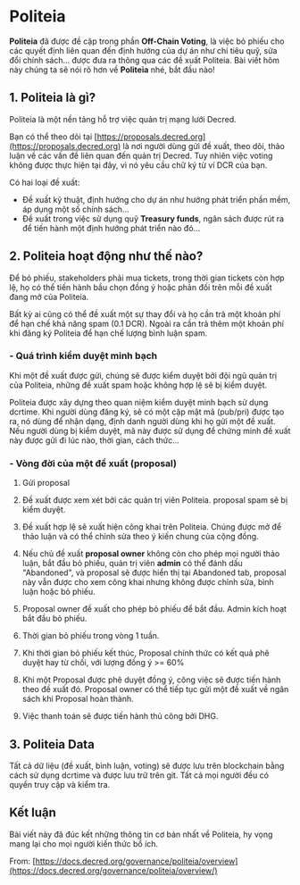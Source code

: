 # Politeia

**Politeia** đã được đề cập trong phần **Off-Chain Voting**, là việc bỏ phiếu cho các quyết định liên quan đến định hướng của dự án như chi tiêu quỹ, sửa đổi chính sách... được đưa ra thông qua các đề xuất Politeia. Bài viết hôm này chúng ta sẽ nói rõ hơn về **Politeia** nhé, bắt đầu nào!

## 1. Politeia là gì?

Politeia là một nền tảng hỗ trợ việc quản trị mạng lưới Decred.

Bạn có thể theo dõi tại [https://proposals.decred.org](https://proposals.decred.org) là nơi người dùng gửi đề xuất, theo dõi, thảo luận về các vấn đề liên quan đến quản trị Decred. Tuy nhiên việc voting không được thực hiện tại đây, vì nó yêu cầu chữ ký từ ví DCR của bạn.

Có hai loại đề xuất:

- Đề xuất kỹ thuật, định hướng cho dự án như hướng phát triển phần mềm, áp dụng một số chính sách...
- Đề xuất trong việc sử dụng quỹ **Treasury funds**, ngân sách được rút ra để tiến hành một định hướng phát triển nào đó...

## 2. Politeia hoạt động như thế nào?

Để bỏ phiếu, stakeholders phải mua tickets, trong thời gian tickets còn hợp lệ, họ có thể tiến hành bầu chọn đồng ý hoặc phản đối trên mỗi đề xuất đang mở của Politeia.

Bất kỳ ai cũng có thể đề xuất một sự thay đổi và họ cần trả một khoản phí để hạn chế khả năng spam (0.1 DCR). Ngoài ra cần trả thêm một khoản phí khi đăng ký Politeia để hạn chế lượng bình luận spam.

### - Quá trình kiểm duyệt minh bạch

Khi một đề xuất được gửi, chúng sẽ được kiểm duyệt bởi đội ngũ quản trị của Politeia, những đề xuất spam hoặc không hợp lệ sẽ bị kiểm duyệt.

Politeia được xây dựng theo quan niệm kiểm duyệt minh bạch sử dụng dcrtime. Khi người dùng đăng ký, sẽ có một cặp mật mã (pub/pri) được tạo ra, nó dùng để nhận dạng, định danh người dùng khi họ gửi một đề xuất. Nếu người dùng bị kiểm duyệt, mã này được sử dụng để chứng minh đề xuất này được gửi đi lúc nào, thời gian, cách thức...

### - Vòng đời của một đề xuất (proposal)

1. Gửi proposal

2. Đề xuất được xem xét bởi các quản trị viên Politeia. proposal spam sẽ bị kiểm duyệt.

3. Đề xuất hợp lệ sẽ xuất hiện công khai trên Politeia. Chúng được mở để thảo luận và có thể chỉnh sửa theo ý kiến chung của cộng đồng.

4. Nếu chủ đề xuất **proposal owner** không còn cho phép mọi người thảo luận, bắt đầu bỏ phiếu, quản trị viên **admin** có thể đánh dấu "Abandoned", và proposal sẽ được hiển thị tại Abandoned tab, proposal này vẫn được cho xem công khai nhưng không được chỉnh sửa, bình luận hoặc bỏ phiếu.

5. Proposal owner đề xuất cho phép bỏ phiếu để bắt đầu. Admin kích hoạt bắt đầu bỏ phiếu.

6. Thời gian bỏ phiếu trong vòng 1 tuần.

7. Khi thời gian bỏ phiếu kết thúc, Proposal chính thức có kết quả phê duyệt hay từ chối, với lượng đồng ý >= 60%

8. Khi một Proposal được phê duyệt đồng ý, công việc sẽ được tiến hành theo đề xuất đó. Proposal owner có thể tiếp tục gửi một đề xuất về ngân sách khi Proposal hoàn thành.

9. Việc thanh toán sẽ được tiến hành thủ công bởi DHG.

## 3. Politeia Data

Tất cả dữ liệu (đề xuất, bình luận, voting) sẽ được lưu trên blockchain bằng cách sử dụng dcrtime và được lưu trữ trên git. Tất cả mọi người đều có quyền truy cập và kiểm tra.

## Kết luận

Bài viết này đã đúc kết những thông tin cơ bản nhất về Politeia, hy vọng mang lại cho mọi người kiến thức bổ ích.

From: [https://docs.decred.org/governance/politeia/overview](https://docs.decred.org/governance/politeia/overview/)
